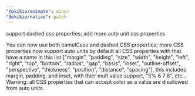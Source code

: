 ```yaml
---
"@okikio/animate": minor
"@okikio/native": patch
---
```


support dashed css properties; add more auto unit css properties

You can now use both camelCase and dashed CSS properties; more CSS properties now support auto units by default all CSS properties with that have a name in this list ["margin", "padding", "size", "width", "height", "left", "right", "top", "bottom", "radius", "gap", "basis", "inset", "outline-offset", "perspective", "thickness", "position", "distance", "spacing"], this includes margin, padding, and inset, with thier mult value support, "5% 6 7 8", etc... Warning: all CSS properties that can accept color as a value are disallowed from auto units.
